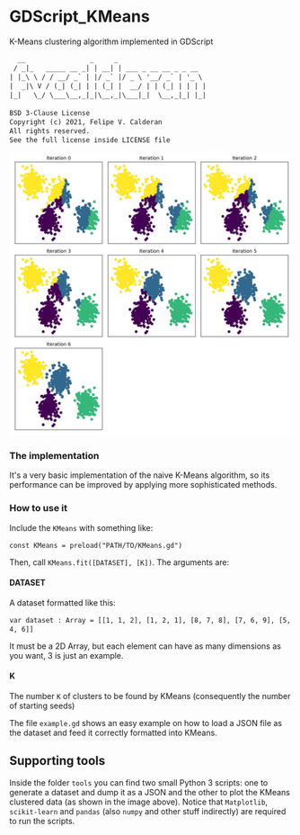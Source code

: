 # GDScript_KMeans
K-Means clustering algorithm implemented in GDScript

```
  __                _     _
 / _|_   _____ __ _| | __| | ___ _ __ __ _ _ __
| |_\ \ / / __/ _` | |/ _` |/ _ \ '__/ _` | '_ \
|  _|\ V / (_| (_| | | (_| |  __/ | | (_| | | | |
|_|   \_/ \___\__,_|_|\__,_|\___|_|  \__,_|_| |_|

BSD 3-Clause License
Copyright (c) 2021, Felipe V. Calderan
All rights reserved.
See the full license inside LICENSE file
```

![Image](https://github.com/fvcalderan/GDScript_KMeans/blob/main/example_items/example_out.png?raw=true)

### The implementation

It's a very basic implementation of the naive K-Means algorithm, so its
performance can be improved by applying more sophisticated methods.

### How to use it

Include the `KMeans` with something like:
```gdscript
const KMeans = preload("PATH/TO/KMeans.gd")
```

Then, call `KMeans.fit([DATASET], [K])`. The arguments are:

#### DATASET
A dataset formatted like this:
```gdscript
var dataset : Array = [[1, 1, 2], [1, 2, 1], [8, 7, 8], [7, 6, 9], [5, 4, 6]]
```
It must be a 2D Array, but each element can have as many dimensions as you
want, 3 is just an example.

#### K
The number `K` of clusters to be found by KMeans (consequently the number of
starting seeds)

The file `example.gd` shows an easy example on how to load a JSON file as the
dataset and feed it correctly formatted into KMeans.

## Supporting tools

Inside the folder `tools` you can find two small Python 3 scripts: one to
generate a dataset and dump it as a JSON and the other to plot the KMeans
clustered data (as shown in the image above). Notice that `Matplotlib`,
`scikit-learn` and `pandas` (also `numpy` and other stuff
indirectly) are required to run the scripts.
